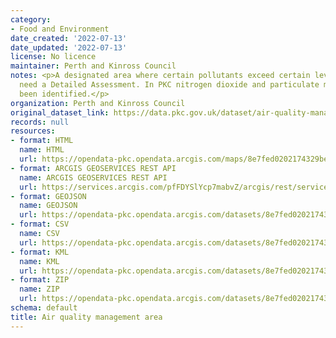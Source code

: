 ```yaml
---
category:
- Food and Environment
date_created: '2022-07-13'
date_updated: '2022-07-13'
license: No licence
maintainer: Perth and Kinross Council
notes: <p>A designated area where certain pollutants exceed certain levels and therefore
  need a Detailed Assessment. In PKC nitrogen dioxide and particulate matter have
  been identified.</p>
organization: Perth and Kinross Council
original_dataset_link: https://data.pkc.gov.uk/dataset/air-quality-management-area
records: null
resources:
- format: HTML
  name: HTML
  url: https://opendata-pkc.opendata.arcgis.com/maps/8e7fed0202174329be528a1f9706dcd3_0
- format: ARCGIS GEOSERVICES REST API
  name: ARCGIS GEOSERVICES REST API
  url: https://services.arcgis.com/pfFDYSlYcp7mabvZ/arcgis/rest/services/Air_quality_management_area/FeatureServer/0
- format: GEOJSON
  name: GEOJSON
  url: https://opendata-pkc.opendata.arcgis.com/datasets/8e7fed0202174329be528a1f9706dcd3_0.geojson?outSR=%7B%22latestWkid%22%3A27700%2C%22wkid%22%3A27700%7D
- format: CSV
  name: CSV
  url: https://opendata-pkc.opendata.arcgis.com/datasets/8e7fed0202174329be528a1f9706dcd3_0.csv?outSR=%7B%22latestWkid%22%3A27700%2C%22wkid%22%3A27700%7D
- format: KML
  name: KML
  url: https://opendata-pkc.opendata.arcgis.com/datasets/8e7fed0202174329be528a1f9706dcd3_0.kml?outSR=%7B%22latestWkid%22%3A27700%2C%22wkid%22%3A27700%7D
- format: ZIP
  name: ZIP
  url: https://opendata-pkc.opendata.arcgis.com/datasets/8e7fed0202174329be528a1f9706dcd3_0.zip?outSR=%7B%22latestWkid%22%3A27700%2C%22wkid%22%3A27700%7D
schema: default
title: Air quality management area
---
```

